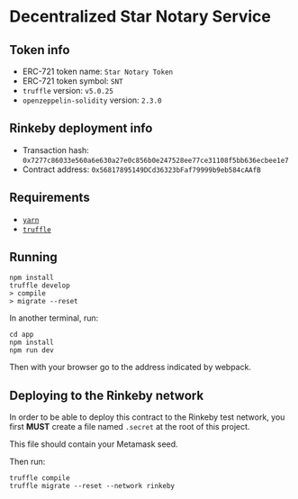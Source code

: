 # Decentralized Star Notary Service

## Token info

- ERC-721 token name: `Star Notary Token`
- ERC-721 token symbol: `SNT`
- `truffle` version: `v5.0.25`
- `openzeppelin-solidity` version: `2.3.0`

## Rinkeby deployment info

- Transaction hash: `0x7277c86033e560a6e630a27e0c856b0e247528ee77ce31108f5bb636ecbee1e7`
- Contract address: `0x56817895149DCd36323bFaf79999b9eb584cAAfB`

## Requirements

- [`yarn`](https://yarnpkg.com/)
- [`truffle`](https://truffleframework.com/truffle)

## Running

```
npm install
truffle develop
> compile
> migrate --reset
```

In another terminal, run:

```
cd app
npm install
npm run dev
```

Then with your browser go to the address indicated by webpack.

## Deploying to the Rinkeby network

In order to be able to deploy this contract to the Rinkeby test network, you first **MUST** create a file named `.secret` at the root of this project.

This file should contain your Metamask seed.

Then run:

```
truffle compile
truffle migrate --reset --network rinkeby
```
